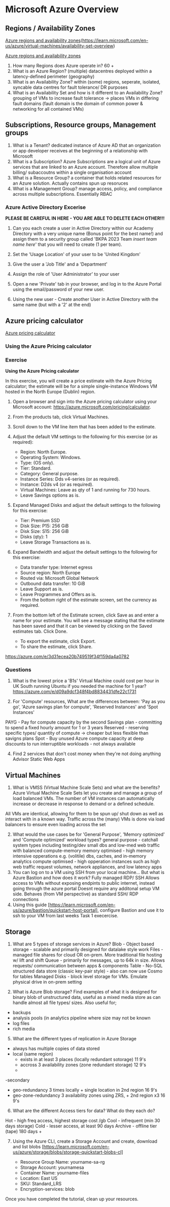 # Microsoft Azure Overview

## Regions / Availability Zones

[Azure regions and availability zones](https://learn.microsoft.com/en-us/azure/reliability/availability-zones-overview)(https://learn.microsoft.com/en-us/azure/virtual-machines/availability-set-overview)

[Azure regions and availability zones](https://learn.microsoft.com/en-us/azure/reliability/availability-zones-overview)

1. How many Regions does Azure operate in?
60 +
2. What is an Azure Region?
(multiple) datacentres deployed within a latency-defined perimeter (geography)
3. What is an Availability Zone?
within (some) regions, seperate, isolated, syncable data centres for fault tolerance/ DR purposes
4. What is an Availability Set and how is it different to an Availability Zone?
grouping of VMs to increase fault tolerance -> places VMs in differing fault domains (fault domain is the domain of common power & networking for all contained VMs)
## Subscriptions, Resource groups, Management groups

1. What is a Tenant?
dedicated instance of Azure AD that an organization or app developer receives at the beginning of a relationship with Microsoft
2. What is a Subscription?
Azure Subscriptions are a logical unit of Azure services that are linked to an Azure account.
Therefore allow multiple billing/ subaccoutns within a single organisation account
3. What is a Resource Group?
a container that holds related resources for an Azure solution. Actually contains spun up resoruces
4. What is a Management Group?
manage access, policy, and compliance across multiple subscriptions. Essentially RBAC

### Azure Active Directory Excerise

**PLEASE BE CAREFUL IN HERE - YOU ARE ABLE TO DELETE EACH OTHER!!!**

1. Can you each create a user in Active Directory within our Academy Directory with a very unique name (Bonus point for the best name!) and assign them to a security group called 'BKPA 2023 Team *insert team name here*' that you will need to create (1 per team).

2. Set the 'Usage Location' of your user to be 'United Kingdom'

3. Give the user a 'Job Title' and a 'Department'

4. Assign the role of 'User Administrator' to your user

5. Open a new 'Private' tab in your browser, and log in to the Azure Portal using the email/password of your new user.

6. Using the new user - Create another User in Active Directory with the same name (but with a '2' at the end)

## Azure pricing calculator

[Azure pricing calculator](https://azure.microsoft.com/en-gb/pricing/calculator/)

### Using the Azure Pricing calculator
### Exercise

**Using the Azure Pricing calculator**

In this exercise, you will create a price estimate with the Azure Pricing calculator; the estimate will be for a simple single-instance Windows VM hosted in the North Europe (Dublin) region.

1. Open a browser and sign into the Azure pricing calculator using your Microsoft account: https://azure.microsoft.com/pricing/calculator.

2. From the products tab, click Virtual Machines.

3. Scroll down to the VM line item that has been added to the estimate.

4. Adjust the default VM settings to the following for this exercise (or as required):

   * Region: North Europe.
   * Operating System: Windows.
   * Type: (OS only).
   * Tier: Standard.
   * Category: General purpose.
   * Instance Series: Dds v4-series (or as required).
   * Instance: D2ds v4 (or as required).
   * Virtual Machines: Leave as qty of 1 and running for 730 hours.
   * Leave Savings options as is.

5. Expand Managed Disks and adjust the default settings to the following for this exercise:

   * Tier: Premium SSD
   * Disk Size: P15: 256 GiB
   * Disk Size: S15: 256 GiB
   * Disks (qty): 1
   * Leave Storage Transactions as is.

6. Expand Bandwidth and adjust the default settings to the following for this exercise:

   * Data transfer type: Internet egress
   * Source region: North Europe
   * Routed via: Microsoft Global Network
   * Outbound data transfer: 10 GiB
   * Leave Support as is.
   * Leave Programmes and Offers as is.
   * From the bottom right of the estimate screen, set the currency as required.

7. From the bottom left of the Estimate screen, click Save as and enter a name for your estimate. You will see a message stating that the estimate has been saved and that it can be viewed by clicking on the Saved estimates tab. Click Done.
    * To export the estimate, click Export.
    * To share the estimate, click Share.

https://azure.com/e/3d31ecea20b749519f34f159da4a0782

### Questions

1. What is the lowest price a 'B1s' Virtual Machine could cost per hour in UK South running Ubuntu if you needed the machine for 1 year?
https://azure.com/e/d09a9dcf348f4bd8834431dfe22c1731

2. For 'Compute' resources, What are the differences between: 'Pay as you go', 'Azure savings plan for compute', 'Reserved Instances' and 'Spot Instances'

PAYG - Pay for compute capacity by the second
Savings plan - committing to spend a fixed hourly amount for 1 or 3 years
Reserved - reserving specific types/ quantity of compute -> cheaper but less flexible than savigns plans
Spot - Buy unused Azure compute capacity at deep discounts to run interruptible workloads - not always available

4. Find 2 services that don't cost money when they're not doing anything
Advisor
Static Web Apps

## Virtual Machines

1. What is VMSS (Virtual Machine Scale Sets) and what are the benefits?
Azure Virtual Machine Scale Sets let you create and manage a group of load balanced VMs. The number of VM instances can automatically increase or decrease in response to demand or a defined schedule.

All VMs are identical, allowing for them to be spun up/ shut down as well as interact with in a known way.
Traffic across the (many) VMs is done via load balancers to ensure even loading across the set

2. What would the use cases be for 'General Purpose', 'Memory optimized' and 'Compute optimized' workload types?
general purpose - catchall system types including testing/dev small dbs and low-med web traffic with balanced compute-memory
memory optimised - high memory intensive opperations e.g. (volitile) dbs, caches, and in-memory analytics
compute optimised - high opperation instances such as high web traffic request volumes, network appliances, and low latency apps
4. You can log on to a VM using SSH from your local machine... But what is Azure Bastion and how does it work?
Fully managed RDP/ SSH
Allows access to VMs without exposing endpints to public internet, instead going through the azure portal
Doesnt require any additonal setup VM side. Behaves (from VM perspective) as standard SSH/ RDP connections
6. Using this guide [https://learn.microsoft.com/en-us/azure/bastion/quickstart-host-portal], configure Bastion and use it to ssh to your VM from last weeks Task 1 execercise.


## Storage

1. What are 5 types of storage services in Azure?
Blob - Object based storage - scalable and primarily designed for datalake style work
Files - managed file shares for cloud OR on-prem. More traditional file hosting w/ lift and shift
Queue - primarily for messages, up to 64k in size. Allows requests/ communication between apps & components 
Table - No-SQL structured data store (classic key-pair style) - also can now use Cosmo for tables
Managed Disks - block level storage for VMs. Emulate physical drive in on-prem setting

3. What is Azure Blob storage? Find examples of what it is designed for
binary blob of unstructured data, useful as a mixed media store as can handle almost all file types/ sizes.
Also useful for;
- backups
- analysis pools (in analytics pipeline where size may not be known
- log files
- rich media 

5. What are the different types of replication in Azure Storage
- always has multiple copies of data stored
- local (same region)
  - exists in at least 3 places (locally redundant sotorage) 11 9's
  - accross 3 availability zones (zone redundant storage) 12 9's
  - 
-secondary
  - geo-redundancy 3 times locally + single location in 2nd region 16 9's
  - geo-zone-redundancy 3 availability zones using ZRS, + 2nd region x3 16 9's
6. What are the different Access tiers for data? What do they each do?
 
Hot - high freq access, highest storage cost /gb
Cool - infrequent (min 30 days storage) 
Cold - lesser access, at least 90 days
Archive - offline tier (tape) 180 days +

7. Using the Azure CLI, create a Storage Account and create, download and list blobs [https://learn.microsoft.com/en-us/azure/storage/blobs/storage-quickstart-blobs-cl]

   - Resource Group Name: yourname-sa-rg
   - Storage Account: yournamesa
   - Container Name: yourname-files
   - Location: East US
   - SKU: Standard_LRS
   - Encryption-services: blob

Once you have completed the tutorial, clean up your resources.
